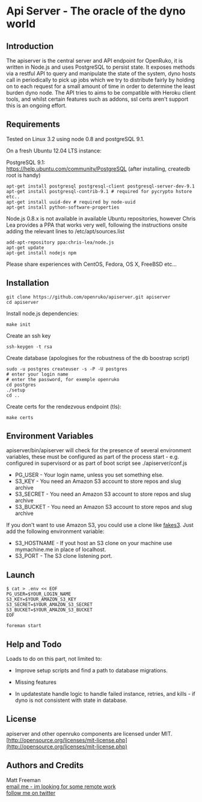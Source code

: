 # Api Server - The oracle of the dyno world

## Introduction

The apiserver is the central server and API endpoint for OpenRuko, it is written in Node.js
and uses PostgreSQL to persist state.  It exposes methods via a restful API to query and
manipulate the state of the system, dyno hosts call in periodically to pick up jobs which 
we try to distribute fairly by holding on to each request for a small amount of time in 
order to determine the least burden dyno node. The API tries to aims to be compatible with Heroku 
client tools, and whilst certain features such as addons, ssl certs aren't support this 
is an ongoing effort. 

## Requirements

Tested on Linux 3.2 using node 0.8 and postgreSQL 9.1.

On a fresh Ubuntu 12.04 LTS instance:  

PostgreSQL 9.1:  
https://help.ubuntu.com/community/PostgreSQL
(after installing, createdb root is handy)

```
apt-get install postgresql postgresql-client postgresql-server-dev-9.1
apt-get install postgresql-contrib-9.1 # required for pycrypto hstore etc..
apt-get install uuid-dev # required by node-uuid 
apt-get install python-software-properties
```

Node.js 0.8.x is not available in available Ubuntu repositories, however Chris Lea
provides a PPA that works very well, following the instructions onsite adding the
relevant lines to /etc/apt/sources.list

```
add-apt-repository ppa:chris-lea/node.js
apt-get update
apt-get install nodejs npm
```

Please share experiences with CentOS, Fedora, OS X, FreeBSD etc... 

## Installation

```
git clone https://github.com/openruko/apiserver.git apiserver  
cd apiserver  
```

Install node.js dependencies:
```
make init
```

Create an ssh key
```
ssh-keygen -t rsa
```

Create database (apologises for the robustness of the db boostrap script)
```
sudo -u postgres createuser -s -P -U postgres
# enter your login name
# enter the password, for exemple openruko
cd postgres
./setup
cd ..
```

Create certs for the rendezvous endpoint (tls):
```
make certs
```

## Environment Variables

apiserver/bin/apiserver will check for the presence of several environment variables,
these must be configured as part of the process start - e.g. configured in 
supervisord or as part of boot script see ./apiserver/conf.js

* PG_USER - Your login name, unless you set something else.
* S3_KEY - You need an Amazon S3 account to store repos and slug archive
* S3_SECRET - You need an Amazon S3 account to store repos and slug archive
* S3_BUCKET - You need an Amazon S3 account to store repos and slug archive

If you don't want to use Amazon S3, you could use a clone like [fakes3](https://github.com/jubos/fake-s3).
Just add the following environment variable:

* S3_HOSTNAME - If yout host an S3 clone on your machine use mymachine.me in place of localhost.
* S3_PORT - The S3 clone listening port.

## Launch

```
$ cat > .env << EOF
PG_USER=$YOUR_LOGIN_NAME
S3_KEY=$YOUR_AMAZON_S3_KEY
S3_SECRET=$YOUR_AMAZON_S3_SECRET
S3_BUCKET=$YOUR_AMAZON_S3_BUCKET
EOF

foreman start
```

## Help and Todo

Loads to do on this part, not limited to:

* Improve setup scripts and find a path to database migrations.

* Missing features

* In updatestate handle logic to handle failed instance, retries, and kills - if
dyno is not consistent with state in database.

## License

apiserver and other openruko components are licensed under MIT.  
[http://opensource.org/licenses/mit-license.php](http://opensource.org/licenses/mit-license.php)

## Authors and Credits

Matt Freeman  
[email me - im looking for some remote work](mailto:matt@nonuby.com)  
[follow me on twitter](http://www.twitter.com/nonuby )


